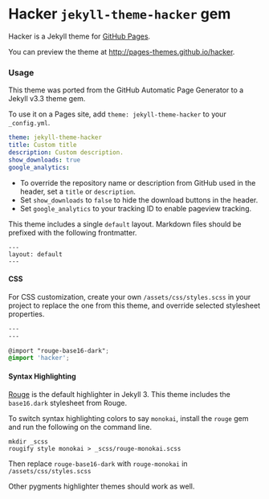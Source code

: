 # Hacker `jekyll-theme-hacker` gem

Hacker is a Jekyll theme for [GitHub Pages](https://pages.github.com).

You can preview the theme at http://pages-themes.github.io/hacker.

### Usage

This theme was ported from the GitHub Automatic Page Generator to a Jekyll v3.3 theme gem.

To use it on a Pages site, add `theme: jekyll-theme-hacker` to your `_config.yml`.

```yml
theme: jekyll-theme-hacker
title: Custom title
description: Custom description.
show_downloads: true
google_analytics:
```

- To override the repository name or description from GitHub used in the header, set a `title` or `description`.
- Set `show_downloads` to `false` to hide the download buttons in the header.
- Set `google_analytics` to your tracking ID to enable pageview tracking.

This theme includes a single `default` layout. Markdown files should be prefixed with the following frontmatter.

```
---
layout: default
---

```

#### CSS

For CSS customization, create your own `/assets/css/styles.scss` in your project to replace the one from this theme, and override selected stylesheet properties.

```scss
---
---

@import "rouge-base16-dark";
@import 'hacker';

```

#### Syntax Highlighting

[Rouge](http://rouge.jneen.net/) is the default highlighter in Jekyll 3. This theme includes the `base16.dark` stylesheet from Rouge.

To switch syntax highlighting colors to say `monokai`, install the `rouge` gem and run the following on the command line.

```
mkdir _scss
rougify style monokai > _scss/rouge-monokai.scss
```

Then replace `rouge-base16-dark` with `rouge-monokai` in `/assets/css/styles.scss`

Other pygments highlighter themes should work as well.
